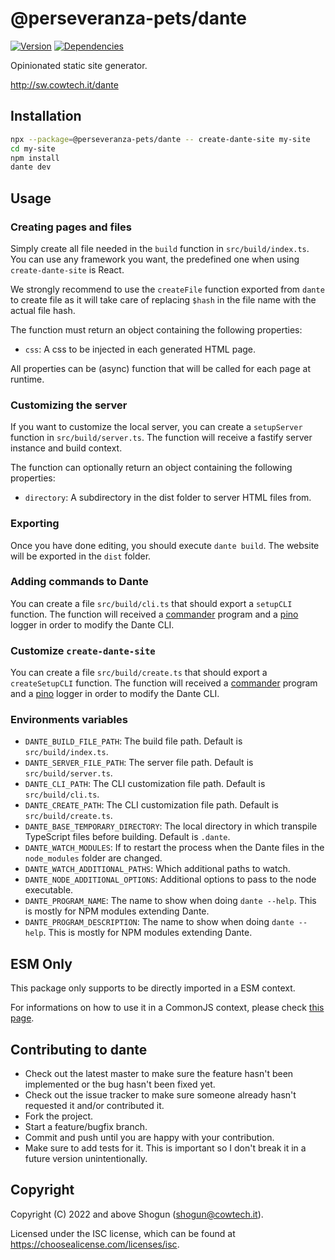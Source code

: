 # @perseveranza-pets/dante

[![Version](https://img.shields.io/npm/v/@perseveranza-pets/dante.svg)](https://npm.im/@perseveranza-pets/dante)
[![Dependencies](https://img.shields.io/librariesio/release/npm/@perseveranza-pets/dante)](https://libraries.io/npm/@perseveranza-pets/dante)

Opinionated static site generator.

http://sw.cowtech.it/dante

## Installation

```bash
npx --package=@perseveranza-pets/dante -- create-dante-site my-site
cd my-site
npm install
dante dev
```

## Usage

### Creating pages and files

Simply create all file needed in the `build` function in `src/build/index.ts`. You can use any framework you want, the predefined one when using `create-dante-site` is React.

We strongly recommend to use the `createFile` function exported from `dante` to create file as it will take care of replacing `$hash` in the file name with the actual file hash.

The function must return an object containing the following properties:

- `css`: A css to be injected in each generated HTML page.

All properties can be (async) function that will be called for each page at runtime.

### Customizing the server

If you want to customize the local server, you can create a `setupServer` function in `src/build/server.ts`. The function will receive a fastify server instance and build context.

The function can optionally return an object containing the following properties:

- `directory`: A subdirectory in the dist folder to server HTML files from.

### Exporting

Once you have done editing, you should execute `dante build`. The website will be exported in the `dist` folder.

### Adding commands to Dante

You can create a file `src/build/cli.ts` that should export a `setupCLI` function.
The function will received a [commander](https://npm.im/commander) program and a [pino](https://getpino.io) logger in order to modify the Dante CLI.

### Customize `create-dante-site`

You can create a file `src/build/create.ts` that should export a `createSetupCLI` function.
The function will received a [commander](https://npm.im/commander) program and a [pino](https://getpino.io) logger in order to modify the Dante CLI.

### Environments variables

- `DANTE_BUILD_FILE_PATH`: The build file path. Default is `src/build/index.ts`.
- `DANTE_SERVER_FILE_PATH`: The server file path. Default is `src/build/server.ts`.
- `DANTE_CLI_PATH`: The CLI customization file path. Default is `src/build/cli.ts`.
- `DANTE_CREATE_PATH`: The CLI customization file path. Default is `src/build/create.ts`.
- `DANTE_BASE_TEMPORARY_DIRECTORY`: The local directory in which transpile TypeScript files before building. Default is `.dante`.
- `DANTE_WATCH_MODULES`: If to restart the process when the Dante files in the `node_modules` folder are changed.
- `DANTE_WATCH_ADDITIONAL_PATHS`: Which additional paths to watch.
- `DANTE_NODE_ADDITIONAL_OPTIONS`: Additional options to pass to the node executable.
- `DANTE_PROGRAM_NAME`: The name to show when doing `dante --help`. This is mostly for NPM modules extending Dante.
- `DANTE_PROGRAM_DESCRIPTION`: The name to show when doing `dante --help`. This is mostly for NPM modules extending Dante.

## ESM Only

This package only supports to be directly imported in a ESM context.

For informations on how to use it in a CommonJS context, please check [this page](https://gist.github.com/ShogunPanda/fe98fd23d77cdfb918010dbc42f4504d).

## Contributing to dante

- Check out the latest master to make sure the feature hasn't been implemented or the bug hasn't been fixed yet.
- Check out the issue tracker to make sure someone already hasn't requested it and/or contributed it.
- Fork the project.
- Start a feature/bugfix branch.
- Commit and push until you are happy with your contribution.
- Make sure to add tests for it. This is important so I don't break it in a future version unintentionally.

## Copyright

Copyright (C) 2022 and above Shogun (shogun@cowtech.it).

Licensed under the ISC license, which can be found at https://choosealicense.com/licenses/isc.

